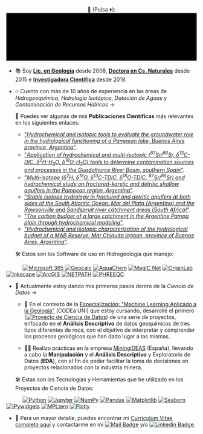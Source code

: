 <div align="center">
👋 (Pulsa ⏵️):
</div>

<div align="center">
  <img src="https://github.com/MelisaGlokGalli/MelisaGlokGalli/blob/main/images/animacionOK.gif" alt="Presentación" />
</div>

- 📚 Soy [**Lic. en Geología**](https://www.fcnym.unlp.edu.ar/grado/carreras/licenciatura-en-geologia/) desde 2008, [**Doctora en Cs. Naturales**](http://hdl.handle.net/10915/45185) desde 2015 e [**Investigadora Científica**](https://www.conicet.gov.ar/new_scp/detalle.php?id=33373&datos_academicos=yes) desde 2018.
  
- 💦 Cuento con más de 10 años de experiencia en las áreas de *Hidrogeoquímica*, *Hidrología Isotópica*, *Datación de Aguas* y *Contaminación de Recursos Hídricos* →
  
    📕 Puedes ver algunas de mis **Publicaciones Científicas** más relevantes en los siguientes enlaces:

    - ["*Hydrochemical and isotopic tools to evaluate the groundwater role in the hydrological functioning of a Pampean lake, Buenos Aires province, Argentina*"](https://doi.org/10.1080/10256016.2020.1825412).
    - ["*Application of hydrochemical and multi-isotopic (<sup>87</sup>Sr/<sup>86</sup>Sr, δ<sup>13</sup>C-DIC, δ<sup>2</sup>H-H<sub>2</sub>O, δ<sup>18</sup>O-H<sub>2</sub>O) tools to determine contamination sources and processes in the Guadalhorce River Basin, southern Spain*"](https://doi.org/10.1016/j.scitotenv.2022.154424).
    - ["*Multi-isotope (δ<sup>2</sup>H, δ<sup>18</sup>O, δ<sup>13</sup>C-TDIC, δ<sup>18</sup>O-TDIC, <sup>87</sup>Sr/<sup>86</sup>Sr) and hydrochemical study on fractured-karstic and detritic shallow aquifers in the Pampean region, Argentina*"](https://doi.org/10.1080/10256016.2020.1825412).
    - ["*Stable isotope hydrology in fractured and detritic aquifers at both sides of the South Atlantic Ocean: Mar del Plata (Argentina) and the Rawsonville and Sandspruit river catchment areas (South Africa)*"](https://doi.org/10.1016/j.jsames.2016.12.006).
    - ["*The carbon budget of a large catchment in the Argentine Pampa plain through hydrochemical modeling*"](https://doi.org/10.1016/j.scitotenv.2014.06.032).
    - ["*Hydrochemical and isotopic characterization of the hydrological budget of a MAB Reserve: Mar Chiquita lagoon, province of Buenos Aires, Argentina*"](https://doi.org/10.1007/s12665-014-3187-8).
 
  🛠️ Estos son los Software de uso en Hidrogeología que manejo:
    
&nbsp;&nbsp;&nbsp;&nbsp;&nbsp;&nbsp;&nbsp;&nbsp;&nbsp;&nbsp;&nbsp;[![Microsoft 365](https://img.shields.io/badge/-Microsoft%20365-E91E63?style=flat-square&logo=microsoft-office&logoColor=white)](https://www.microsoft.com/microsoft-365) [![Geocalc](https://img.shields.io/badge/-Geocalc-FF5722?style=flat-square&logo=geocaching&logoColor=white)](https://www.geocalconline.com/) [![AquaChem](https://img.shields.io/badge/-Aquachem-6B8E23?style=flat-square)](https://www.waterloohydrogeologic.com/products/aquachem/) [![MagIC Net](https://img.shields.io/badge/-MagIC%20Net-2E7D32?style=flat-square)](https://www.metrohm.com/es_es/service/software-center/magic-net.html) [![OriginLab](https://img.shields.io/badge/-OriginLab-20B2AA?style=flat-square&logo=origin&logoColor=white)](https://www.originlab.com/) [![Inkscape](https://img.shields.io/badge/-Inkscape-4169E1?style=flat-square&logo=inkscape&logoColor=white)](https://inkscape.org/) [![ArcGIS](https://img.shields.io/badge/-ArcGIS-3F51B5?style=flat-square&logo=arcgis&logoColor=white)](https://www.esri.com/en-us/home) [![NETPATH](https://img.shields.io/badge/-NETPATH-9C27B0?style=flat-square)](https://wwwbrr.cr.usgs.gov/projects/GWC_coupled/netpath/) [![PHREEQC](https://img.shields.io/badge/-PHREEQC-F44336?style=flat-square)](https://www.usgs.gov/software/phreeqc-version-3)

- 🚀 Actualmente estoy dando mis primeros pasos dentro de la *Ciencia de Datos* → 

     - 🌱 En el contexto de la [Especialización: "Machine Learning Aplicado a la Geología"](https://www.codeauni.com/capacitaciones/especializaciones/92/) (CODEa UNI) que estoy cursando, desarrollé el primero ([![Proyecto de Ciencia de Datos](https://img.shields.io/badge/Repositorio-Proyecto_de_Ciencia_de_Datos-333333?style=flat-square&logo=github)](https://github.com/tu-usuario/nombre-del-repositorio-del-proyecto)) de una serie de proyectos, enfocado en el **Análisis Descriptivo** de datos geoquímicos de tres tipos diferentes de roca, con el objetivo de interpretar y comprender los procesos geológicos que han dado lugar a las mismas. 

     - 👩‍💻 Realizo prácticas en la empresa [MiningiDEAS](https://www.miningideas.com/) (España), llevando a cabo la **Manipulación** y el **Análisis Descriptivo** y Exploratorio de Datos (**EDA**), con el fin de poder facilitar la toma de decisiones en proyectos relacionados con la industria minera.

    🛠️ Estas son las Tecnologías y Herramientas que he utilizado en los Proyectos de Ciencia de Datos:

&nbsp;&nbsp;&nbsp;&nbsp;&nbsp;&nbsp;&nbsp;&nbsp;&nbsp;&nbsp;&nbsp;[![Python](https://img.shields.io/badge/-Python-E91E63?style=flat-square&logo=python)](https://www.python.org/) [![Jupyter](https://img.shields.io/badge/-Jupyter-FF5722?style=flat-square&logo=jupyter)](https://jupyter.org/) [![NumPy](https://img.shields.io/badge/-NumPy-6B8E23?style=flat-square&logo=numpy&logoColor=white)](https://numpy.org/) [![Pandas](https://img.shields.io/badge/-Pandas-2E7D32?style=flat-square&logo=pandas)](https://pandas.pydata.org/) [![Matplotlib](https://img.shields.io/badge/-Matplotlib-20B2AA?style=flat-square&logo=matplotlib)](https://matplotlib.org/) [![Seaborn](https://img.shields.io/badge/-Seaborn-4169E1?style=flat-square&logo=seaborn)](https://seaborn.pydata.org/) [![IPywidgets](https://img.shields.io/badge/-IPywidgets-3F51B5?style=flat-square&logo=jupyter)](https://ipywidgets.readthedocs.io/en/stable/) [![MPLtern](https://img.shields.io/badge/-MPLtern-9C27B0?style=flat-square&logo=python&logoColor=white)](https://mpltern.readthedocs.io/en/latest/) [![Plotly](https://img.shields.io/badge/-Plotly-F44336?style=flat-square&logo=plotly)](https://plotly.com/python/)

- 📩 Para un mayor detalle, puedes encontrar mi [Currículum Vitae completo aquí](./CV_julio_2024.pdf) y contactarme en mi [![Mail Badge](https://img.shields.io/badge/-GMAIL-D93025?style=flat-square&logo=Gmail&logoColor=white)](mailto:melisaglokgalli@gmail.com) y/o [![Linkedin Badge](https://img.shields.io/badge/-LINKEDIN-0A66C2?style=flat-square&logo=Linkedin&logoColor=white&link=https://www.linkedin.com/in/karthiknedunchezhiyan/)](https://www.linkedin.com/in/melisa-glok-galli-098225236/).
